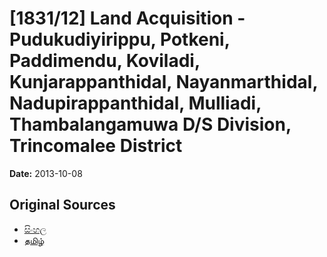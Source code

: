 # [1831/12] Land Acquisition - Pudukudiyirippu, Potkeni, Paddimendu, Koviladi, Kunjarappanthidal, Nayanmarthidal, Nadupirappanthidal, Mulliadi, Thambalangamuwa D/S Division, Trincomalee District

**Date:** 2013-10-08

## Original Sources

- [සිංහල](https://documents.gov.lk/view/extra-gazettes/2013/10/1831-12_S.pdf)
- [தமிழ்](https://documents.gov.lk/view/extra-gazettes/2013/10/1831-12_T.pdf)
